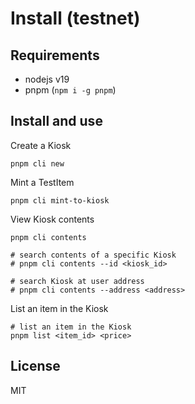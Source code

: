 # Install (testnet)

## Requirements

- nodejs v19
- pnpm (`npm i -g pnpm`)

## Install and use

Create a Kiosk
```
pnpm cli new
```

Mint a TestItem
```
pnpm cli mint-to-kiosk
```

View Kiosk contents
```
pnpm cli contents

# search contents of a specific Kiosk
# pnpm cli contents --id <kiosk_id>

# search Kiosk at user address
# pnpm cli contents --address <address>
```

List an item in the Kiosk
```
# list an item in the Kiosk
pnpm list <item_id> <price>
```

## License

MIT
